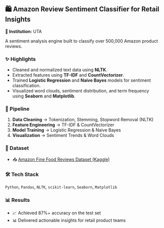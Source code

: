 ## 🛍️ Amazon Review Sentiment Classifier for Retail Insights
**📍 Institution:** UTA  

A sentiment analysis engine built to classify over 500,000 Amazon product reviews.

### ✨ Highlights
- Cleaned and normalized text data using **NLTK**.
- Extracted features using **TF-IDF** and **CountVectorizer**.
- Trained **Logistic Regression** and **Naive Bayes** models for sentiment classification.
- Visualized word clouds, sentiment distribution, and term frequency using **Seaborn** and **Matplotlib**.

### 🧠 Pipeline
1. **Data Cleaning** → Tokenization, Stemming, Stopword Removal (NLTK)  
2. **Feature Engineering** → TF-IDF & CountVectorizer  
3. **Model Training** → Logistic Regression & Naive Bayes  
4. **Visualization** → Sentiment Trends & Word Clouds  

### 📂 Dataset
- 📥 [Amazon Fine Food Reviews Dataset (Kaggle)](https://www.kaggle.com/datasets/snap/amazon-fine-food-reviews)

### 🛠️ Tech Stack
`Python`, `Pandas`, `NLTK`, `scikit-learn`, `Seaborn`, `Matplotlib`

### 📊 Results
- 📈 Achieved 87%+ accuracy on the test set  
- 📊 Delivered actionable insights for retail product teams
